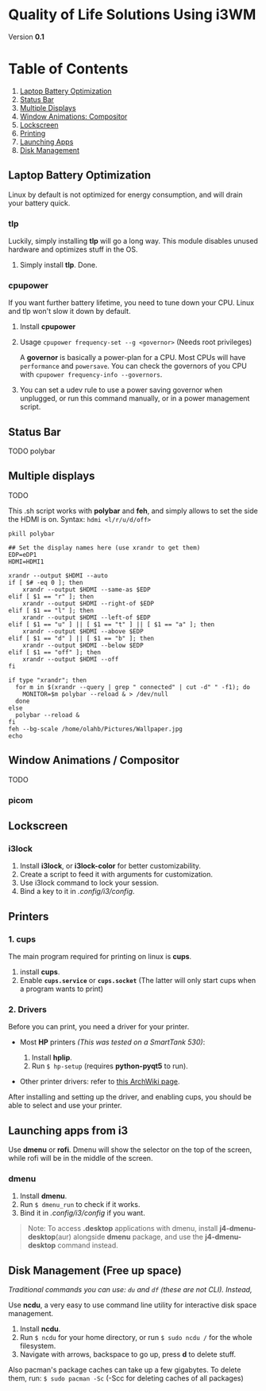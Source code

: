 # Quality of Life Solutions Using i3WM 
Version **0.1**

# Table of Contents
1. [Laptop Battery Optimization](#battery)
2. [Status Bar](#bar)
3. [Multiple Displays](#multiple-displays)
4. [Window Animations: Compositor](#compositor)
5. [Lockscreen](#lockscreen)
6. [Printing](#printers)
7. [Launching Apps](#launching-apps)
8. [Disk Management](#disk-management)

## <a name="battery"/> Laptop Battery Optimization
Linux by default is not optimized for energy consumption, and will drain your battery quick.

### tlp
Luckily, simply installing **tlp** will go a long way. This module disables unused hardware and optimizes stuff in the OS.
1. Simply install **tlp**. Done.

### cpupower
If you want further battery lifetime, you need to tune down your CPU. Linux and tlp won't slow it down by default.
1. Install **cpupower**
2. Usage `cpupower frequency-set --g <governor>` (Needs root privileges)

   A **governor** is basically a power-plan for a CPU. Most CPUs will have `performance` and `powersave`.
   You can check the governors of you CPU with `cpupower frequency-info --governors`.
    
4. You can set a udev rule to use a power saving governor when unplugged, or run this command manually, or in a power management script.

## <a name="bar"/> Status Bar
TODO polybar

## <a name="multiple-displays"/> Multiple displays
TODO

This .sh script works with **polybar** and **feh**, and simply allows to set the side the HDMI is on.
Syntax: `hdmi <l/r/u/d/off>`
```
pkill polybar

## Set the display names here (use xrandr to get them)
EDP=eDP1
HDMI=HDMI1

xrandr --output $HDMI --auto
if [ $# -eq 0 ]; then
	xrandr --output $HDMI --same-as $EDP
elif [ $1 == "r" ]; then
	xrandr --output $HDMI --right-of $EDP
elif [ $1 == "l" ]; then
	xrandr --output $HDMI --left-of $EDP
elif [ $1 == "u" ] || [ $1 == "t" ] || [ $1 == "a" ]; then
	xrandr --output $HDMI --above $EDP
elif [ $1 == "d" ] || [ $1 == "b" ]; then
	xrandr --output $HDMI --below $EDP
elif [ $1 == "off" ]; then
	xrandr --output $HDMI --off
fi

if type "xrandr"; then
  for m in $(xrandr --query | grep " connected" | cut -d" " -f1); do
    MONITOR=$m polybar --reload & > /dev/null
  done
else
  polybar --reload &
fi
feh --bg-scale /home/olahb/Pictures/Wallpaper.jpg
echo
```

## <a name="compositor"/> Window Animations / Compositor
TODO
### picom


## <a name="lockscreen"/> Lockscreen
### i3lock
1. Install **i3lock**, or **i3lock-color** for better customizability.
2. Create a script to feed it with arguments for customization.
3. Use i3lock command to lock your session.
4. Bind a key to it in *.config/i3/config*.


## <a name="printers"/> Printers

### 1. cups
The main program required for printing on linux is **cups**.
1. install **cups**.
2. Enable **`cups.service`** or **`cups.socket`** (The latter will only start cups when a program wants to print)

### 2. Drivers
Before you can print, you need a driver for your printer.

- Most **HP** printers *(This was tested on a SmartTank 530)*:
  1. Install **hplip**.
  2. Run `$ hp-setup` (requires **python-pyqt5** to run).

- Other printer drivers: refer to  [this ArchWiki page](https://wiki.archlinux.org/title/CUPS/Printer-specific_problems#HP).

After installing and setting up the driver, and enabling cups, you should be able to select and use your printer.

## <a name="launching-apps"/> Launching apps from i3
Use **dmenu** or **rofi**. Dmenu will show the selector on the top of the screen, while rofi will be in the middle of the screen. 
### dmenu
1. Install **dmenu**.
2. Run `$ dmenu_run` to check if it works.
3. Bind it in *.config/i3/config* if you want.

> Note: To access **.desktop** applications with dmenu, install **j4-dmenu-desktop**(aur) alongside **dmenu** package, and use the **j4-dmenu-desktop** command instead.

## <a name="disk-management"/> Disk Management (Free up space)
*Traditional commands you can use: `du` and `df` (these are not CLI). Instead,*

Use **ncdu**, a very easy to use command line utility for interactive disk space management.

1. Install **ncdu**.
2. Run `$ ncdu` for your home directory, or run `$ sudo ncdu /` for the whole filesystem.
3. Navigate with arrows, backspace to go up, press **d** to delete stuff.

Also pacman's package caches can take up a few gigabytes. To delete them, run: `$ sudo pacman -Sc` (-Scc for deleting caches of all packages)
